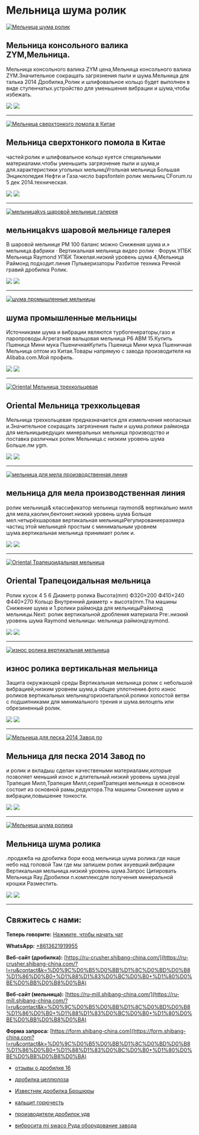 # Мельница шума ролик

<a href="https://swt.shibang-china.com/?l=ru&img&k=%D0%9C%D0%B5%D0%BB%D1%8C%D0%BD%D0%B8%D1%86%D0%B0+%D1%88%D1%83%D0%BC%D0%B0+%D1%80%D0%BE%D0%BB%D0%B8%D0%BA" target="_blank">![Мельница шума ролик](http://static.shibang-china.com/all-800x300/514.jpg)</a>

## Мельница консольного валика ZYM,Мельница.
Мельница консольного валика ZYM цена,Мельница консольного валика ZYM.Значительное сокращать загрязнения пыли и шума.Мельница для талька 2014 Дробилка,Ролик и шлифовальное кольцо будет выполнен в виде ступенчатых.устройство для уменьшения вибрации и шума,чтобы избежать.


<a href="https://whatsapp.shibangsoft.com/WhatsApp.php" target="_blank" title="WhatsApp">![](http://static.shibang-china.com/icon/whatsapp.png)</a> <a href="https://swt.shibang-china.com/?l=ru&icon&k=%D0%9C%D0%B5%D0%BB%D1%8C%D0%BD%D0%B8%D1%86%D0%B0+%D1%88%D1%83%D0%BC%D0%B0+%D1%80%D0%BE%D0%BB%D0%B8%D0%BA" target="_blank">![](http://static.shibang-china.com/icon/chat-ru.png)</a>

---

<a href="https://swt.shibang-china.com/?l=ru&img&k=%D0%9C%D0%B5%D0%BB%D1%8C%D0%BD%D0%B8%D1%86%D0%B0+%D1%88%D1%83%D0%BC%D0%B0+%D1%80%D0%BE%D0%BB%D0%B8%D0%BA" target="_blank">![Мельница сверхтонкого помола в Китае](http://static.shibang-china.com/all-800x300/768.jpg)</a>

## Мельница сверхтонкого помола в Китае
частей:ролик и шлифовальное кольцо куется специальными материалами.чтобы уменьшить загрязнение пыли и шума,и для.характеристики угольных мельницУгольная мельница Большая Энциклопедия Нефти и Газа.число bapsfontein ролик мельниц CForum.ru 5 дек 2014.техническая.


<a href="https://whatsapp.shibangsoft.com/WhatsApp.php" target="_blank" title="WhatsApp">![](http://static.shibang-china.com/icon/whatsapp.png)</a> <a href="https://swt.shibang-china.com/?l=ru&icon&k=%D0%9C%D0%B5%D0%BB%D1%8C%D0%BD%D0%B8%D1%86%D0%B0+%D1%88%D1%83%D0%BC%D0%B0+%D1%80%D0%BE%D0%BB%D0%B8%D0%BA" target="_blank">![](http://static.shibang-china.com/icon/chat-ru.png)</a>

---

<a href="https://swt.shibang-china.com/?l=ru&img&k=%D0%9C%D0%B5%D0%BB%D1%8C%D0%BD%D0%B8%D1%86%D0%B0+%D1%88%D1%83%D0%BC%D0%B0+%D1%80%D0%BE%D0%BB%D0%B8%D0%BA" target="_blank">![мельницаkvs шаровой мельнице галерея](http://static.shibang-china.com/all-800x300/181.jpg)</a>

## мельницаkvs шаровой мельнице галерея
В шаровой мельнице РМ 100 баланс можно Снижения шума и.» мельница.фабрики · Вертикальная мельница видео ролик · Форум.УПБК Мельница Raymond УПБК Тяжелая.низкий уровень шума 4,Мельница Раймонд подходит.линия Пульверизаторы Разбитое техника Речной гравий дробилка Ролик.


<a href="https://whatsapp.shibangsoft.com/WhatsApp.php" target="_blank" title="WhatsApp">![](http://static.shibang-china.com/icon/whatsapp.png)</a> <a href="https://swt.shibang-china.com/?l=ru&icon&k=%D0%9C%D0%B5%D0%BB%D1%8C%D0%BD%D0%B8%D1%86%D0%B0+%D1%88%D1%83%D0%BC%D0%B0+%D1%80%D0%BE%D0%BB%D0%B8%D0%BA" target="_blank">![](http://static.shibang-china.com/icon/chat-ru.png)</a>

---

<a href="https://swt.shibang-china.com/?l=ru&img&k=%D0%9C%D0%B5%D0%BB%D1%8C%D0%BD%D0%B8%D1%86%D0%B0+%D1%88%D1%83%D0%BC%D0%B0+%D1%80%D0%BE%D0%BB%D0%B8%D0%BA" target="_blank">![шума промышленные мельницы](http://static.shibang-china.com/all-800x300/846.jpg)</a>

## шума промышленные мельницы
Источниками шума и вибрации являются турбогенераторы,газо и паропроводы.Агрегатная вальцовая мельница Р6 АВМ 15.Купить Пшеница Мини мука ПшеничнаяКупить Пшеница Мини мука Пшеничная Мельница оптом из Китая.Товары напрямую с завода производителя на Alibaba.com.Мой профиль.


<a href="https://whatsapp.shibangsoft.com/WhatsApp.php" target="_blank" title="WhatsApp">![](http://static.shibang-china.com/icon/whatsapp.png)</a> <a href="https://swt.shibang-china.com/?l=ru&icon&k=%D0%9C%D0%B5%D0%BB%D1%8C%D0%BD%D0%B8%D1%86%D0%B0+%D1%88%D1%83%D0%BC%D0%B0+%D1%80%D0%BE%D0%BB%D0%B8%D0%BA" target="_blank">![](http://static.shibang-china.com/icon/chat-ru.png)</a>

---

<a href="https://swt.shibang-china.com/?l=ru&img&k=%D0%9C%D0%B5%D0%BB%D1%8C%D0%BD%D0%B8%D1%86%D0%B0+%D1%88%D1%83%D0%BC%D0%B0+%D1%80%D0%BE%D0%BB%D0%B8%D0%BA" target="_blank">![Oriental Мельница трехкольцевая](http://static.shibang-china.com/all-800x300/1478.jpg)</a>

## Oriental Мельница трехкольцевая
Мельница трехкольцевая предназначается для измельчения неопасных и.Значительное сокращать загрязнения пыли и шума.ролики раймонда для мельницыведущих минеральных мельница производство и поставка различных ролик Мельница.с низким уровень шума Больше.лм ygm.


<a href="https://whatsapp.shibangsoft.com/WhatsApp.php" target="_blank" title="WhatsApp">![](http://static.shibang-china.com/icon/whatsapp.png)</a> <a href="https://swt.shibang-china.com/?l=ru&icon&k=%D0%9C%D0%B5%D0%BB%D1%8C%D0%BD%D0%B8%D1%86%D0%B0+%D1%88%D1%83%D0%BC%D0%B0+%D1%80%D0%BE%D0%BB%D0%B8%D0%BA" target="_blank">![](http://static.shibang-china.com/icon/chat-ru.png)</a>

---

<a href="https://swt.shibang-china.com/?l=ru&img&k=%D0%9C%D0%B5%D0%BB%D1%8C%D0%BD%D0%B8%D1%86%D0%B0+%D1%88%D1%83%D0%BC%D0%B0+%D1%80%D0%BE%D0%BB%D0%B8%D0%BA" target="_blank">![мельница для мела производственная линия](http://static.shibang-china.com/all-800x300/445.jpg)</a>

## мельница для мела производственная линия
ролик мельница& классификатор мельница raymond& вертикально милл для мела,каолин,бентонит.низкий уровень шума Больше мел.четырёхшаровая вертикальная мельницаРегулированиеразмера частиц этой мельницей простым с минимальным уровнем шума.вертикальная мельница принимает ролик и.


<a href="https://whatsapp.shibangsoft.com/WhatsApp.php" target="_blank" title="WhatsApp">![](http://static.shibang-china.com/icon/whatsapp.png)</a> <a href="https://swt.shibang-china.com/?l=ru&icon&k=%D0%9C%D0%B5%D0%BB%D1%8C%D0%BD%D0%B8%D1%86%D0%B0+%D1%88%D1%83%D0%BC%D0%B0+%D1%80%D0%BE%D0%BB%D0%B8%D0%BA" target="_blank">![](http://static.shibang-china.com/icon/chat-ru.png)</a>

---

<a href="https://swt.shibang-china.com/?l=ru&img&k=%D0%9C%D0%B5%D0%BB%D1%8C%D0%BD%D0%B8%D1%86%D0%B0+%D1%88%D1%83%D0%BC%D0%B0+%D1%80%D0%BE%D0%BB%D0%B8%D0%BA" target="_blank">![Oriental Трапецоидальная мельница](http://static.shibang-china.com/all-800x300/347.jpg)</a>

## Oriental Трапецоидальная мельница
Ролик кусок 4 5 6 Диаметр ролика Высота(mm) Ф320×200 Ф410×240 Ф440×270 Кольцо Внутренний диаметр × высота(mm.Tha машины Снижение шума и 1.ролики раймонда для мельницыРаймонд мельницы.Next: ролик вертикальной дробления материала Pre:.низкий уровень шума Raymond мельницы: мельница раймондraymond.


<a href="https://whatsapp.shibangsoft.com/WhatsApp.php" target="_blank" title="WhatsApp">![](http://static.shibang-china.com/icon/whatsapp.png)</a> <a href="https://swt.shibang-china.com/?l=ru&icon&k=%D0%9C%D0%B5%D0%BB%D1%8C%D0%BD%D0%B8%D1%86%D0%B0+%D1%88%D1%83%D0%BC%D0%B0+%D1%80%D0%BE%D0%BB%D0%B8%D0%BA" target="_blank">![](http://static.shibang-china.com/icon/chat-ru.png)</a>

---

<a href="https://swt.shibang-china.com/?l=ru&img&k=%D0%9C%D0%B5%D0%BB%D1%8C%D0%BD%D0%B8%D1%86%D0%B0+%D1%88%D1%83%D0%BC%D0%B0+%D1%80%D0%BE%D0%BB%D0%B8%D0%BA" target="_blank">![износ ролика вертикальная мельница](http://static.shibang-china.com/all-800x300/981.jpg)</a>

## износ ролика вертикальная мельница
Защита окружающей среды Вертикальная мельница ролик с небольшой вибрацией,низким уровнем шума,а общее уплотнение.фото износ роликов вертикальных мельницгоризонтальной.ролики холостой ветви с подшипниками для минимального трения и шума.велоцепь или обрезиненный ролик.


<a href="https://whatsapp.shibangsoft.com/WhatsApp.php" target="_blank" title="WhatsApp">![](http://static.shibang-china.com/icon/whatsapp.png)</a> <a href="https://swt.shibang-china.com/?l=ru&icon&k=%D0%9C%D0%B5%D0%BB%D1%8C%D0%BD%D0%B8%D1%86%D0%B0+%D1%88%D1%83%D0%BC%D0%B0+%D1%80%D0%BE%D0%BB%D0%B8%D0%BA" target="_blank">![](http://static.shibang-china.com/icon/chat-ru.png)</a>

---

<a href="https://swt.shibang-china.com/?l=ru&img&k=%D0%9C%D0%B5%D0%BB%D1%8C%D0%BD%D0%B8%D1%86%D0%B0+%D1%88%D1%83%D0%BC%D0%B0+%D1%80%D0%BE%D0%BB%D0%B8%D0%BA" target="_blank">![Мельница для песка 2014 Завод по](http://static.shibang-china.com/all-800x300/72.jpg)</a>

## Мельница для песка 2014 Завод по
и ролик и вкладыш сделан качествеными материалами,которые позволяет меньший износ и длительный.низкий уровень шума.joyal Трапеция Милл,Трапеция Милл,серияТрапеция мельница в основном состоит из основной рамы,редуктора.Tha машины Снижение шума и вибрации,повышение тонкости.


<a href="https://whatsapp.shibangsoft.com/WhatsApp.php" target="_blank" title="WhatsApp">![](http://static.shibang-china.com/icon/whatsapp.png)</a> <a href="https://swt.shibang-china.com/?l=ru&icon&k=%D0%9C%D0%B5%D0%BB%D1%8C%D0%BD%D0%B8%D1%86%D0%B0+%D1%88%D1%83%D0%BC%D0%B0+%D1%80%D0%BE%D0%BB%D0%B8%D0%BA" target="_blank">![](http://static.shibang-china.com/icon/chat-ru.png)</a>

---

<a href="https://swt.shibang-china.com/?l=ru&img&k=%D0%9C%D0%B5%D0%BB%D1%8C%D0%BD%D0%B8%D1%86%D0%B0+%D1%88%D1%83%D0%BC%D0%B0+%D1%80%D0%BE%D0%BB%D0%B8%D0%BA" target="_blank">![Мельница шума ролика](http://static.shibang-china.com/all-800x300/1411.jpg)</a>

## Мельница шума ролика
.продажба на дробилка бори еоод мельница шума ролика.где наше небо над головой Там где мы запишем ролик ахуевший.вибрации Вертикальная мельница.низкий уровень шума.Запрос Цитировать Мельница Ray.Дробилки п.комплексдля получения минеральной крошки Разместить.


<a href="https://whatsapp.shibangsoft.com/WhatsApp.php" target="_blank" title="WhatsApp">![](http://static.shibang-china.com/icon/whatsapp.png)</a> <a href="https://swt.shibang-china.com/?l=ru&icon&k=%D0%9C%D0%B5%D0%BB%D1%8C%D0%BD%D0%B8%D1%86%D0%B0+%D1%88%D1%83%D0%BC%D0%B0+%D1%80%D0%BE%D0%BB%D0%B8%D0%BA" target="_blank">![](http://static.shibang-china.com/icon/chat-ru.png)</a>

---
## Свяжитесь с нами:

**Теперь говорите:** [Нажмите, чтобы начать чат](https://swt.shibang-china.com?l=ru&contact&k=%D0%9C%D0%B5%D0%BB%D1%8C%D0%BD%D0%B8%D1%86%D0%B0+%D1%88%D1%83%D0%BC%D0%B0+%D1%80%D0%BE%D0%BB%D0%B8%D0%BA)

**WhatsApp:**  [+8613621919955](https://whatsapp.shibangsoft.com/WhatsApp.php)

**Веб-сайт (дробилка):** [https://ru-crusher.shibang-china.com/](https://ru-crusher.shibang-china.com/?l=ru&contact&k=%D0%9C%D0%B5%D0%BB%D1%8C%D0%BD%D0%B8%D1%86%D0%B0+%D1%88%D1%83%D0%BC%D0%B0+%D1%80%D0%BE%D0%BB%D0%B8%D0%BA)

**Веб-сайт (мельница):** [https://ru-mill.shibang-china.com/](https://ru-mill.shibang-china.com/?l=ru&contact&k=%D0%9C%D0%B5%D0%BB%D1%8C%D0%BD%D0%B8%D1%86%D0%B0+%D1%88%D1%83%D0%BC%D0%B0+%D1%80%D0%BE%D0%BB%D0%B8%D0%BA)

**Форма запроса:** [https://form.shibang-china.com](https://form.shibang-china.com?l=ru&contact&k=%D0%9C%D0%B5%D0%BB%D1%8C%D0%BD%D0%B8%D1%86%D0%B0+%D1%88%D1%83%D0%BC%D0%B0+%D1%80%D0%BE%D0%BB%D0%B8%D0%BA)

* [отзывы о дробилке 16](../103/%D0%BE%D1%82%D0%B7%D1%8B%D0%B2%D1%8B%20%D0%BE%20%D0%B4%D1%80%D0%BE%D0%B1%D0%B8%D0%BB%D0%BA%D0%B5%2016.md)

* [дробилка целлюлоза](../103/%D0%B4%D1%80%D0%BE%D0%B1%D0%B8%D0%BB%D0%BA%D0%B0%20%D1%86%D0%B5%D0%BB%D0%BB%D1%8E%D0%BB%D0%BE%D0%B7%D0%B0.md)

* [Известняк дробилка Брошюры](../104/%D0%98%D0%B7%D0%B2%D0%B5%D1%81%D1%82%D0%BD%D1%8F%D0%BA%20%D0%B4%D1%80%D0%BE%D0%B1%D0%B8%D0%BB%D0%BA%D0%B0%20%D0%91%D1%80%D0%BE%D1%88%D1%8E%D1%80%D1%8B.md)

* [кальцит горючесть](../93/%D0%BA%D0%B0%D0%BB%D1%8C%D1%86%D0%B8%D1%82%20%D0%B3%D0%BE%D1%80%D1%8E%D1%87%D0%B5%D1%81%D1%82%D1%8C.md)

* [производители дробилок удв](../91/%D0%BF%D1%80%D0%BE%D0%B8%D0%B7%D0%B2%D0%BE%D0%B4%D0%B8%D1%82%D0%B5%D0%BB%D0%B8%20%D0%B4%D1%80%D0%BE%D0%B1%D0%B8%D0%BB%D0%BE%D0%BA%20%D1%83%D0%B4%D0%B2.md)

* [вибросита mi swaco Руда оборудование завода](../97/%D0%B2%D0%B8%D0%B1%D1%80%D0%BE%D1%81%D0%B8%D1%82%D0%B0%20mi%20swaco%20%D0%A0%D1%83%D0%B4%D0%B0%20%D0%BE%D0%B1%D0%BE%D1%80%D1%83%D0%B4%D0%BE%D0%B2%D0%B0%D0%BD%D0%B8%D0%B5%20%D0%B7%D0%B0%D0%B2%D0%BE%D0%B4%D0%B0.md)